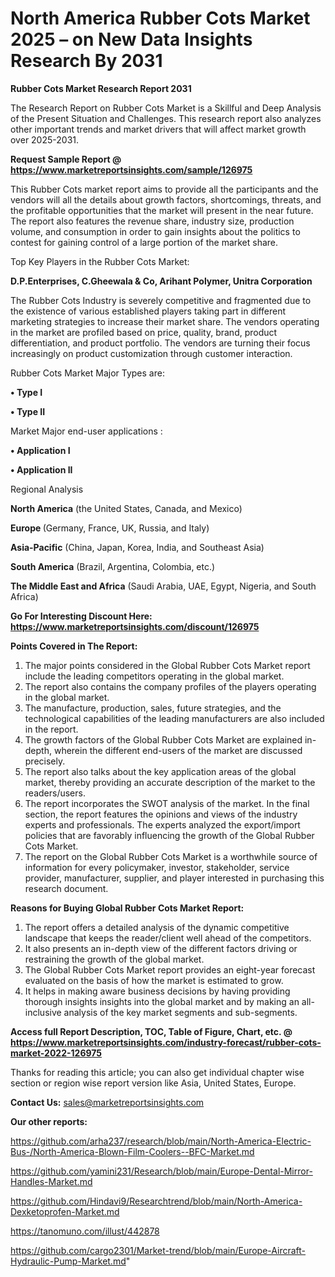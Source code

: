 # North America Rubber Cots Market 2025 – on New Data Insights Research By 2031

<strong>Rubber Cots Market Research Report 2031</strong>

The Research Report on Rubber Cots Market is a Skillful and Deep Analysis of the Present Situation and Challenges. This research report also analyzes other important trends and market drivers that will affect market growth over 2025-2031.

<strong>Request Sample Report @ <a href=https://www.marketreportsinsights.com/sample/126975>https://www.marketreportsinsights.com/sample/126975</a></strong>

This Rubber Cots market report aims to provide all the participants and the vendors will all the details about growth factors, shortcomings, threats, and the profitable opportunities that the market will present in the near future. The report also features the revenue share, industry size, production volume, and consumption in order to gain insights about the politics to contest for gaining control of a large portion of the market share.

Top Key Players in the Rubber Cots Market:

<strong>D.P.Enterprises, C.Gheewala & Co, Arihant Polymer, Unitra Corporation</strong>

The Rubber Cots Industry is severely competitive and fragmented due to the existence of various established players taking part in different marketing strategies to increase their market share. The vendors operating in the market are profiled based on price, quality, brand, product differentiation, and product portfolio. The vendors are turning their focus increasingly on product customization through customer interaction.

Rubber Cots Market Major Types are:

<strong>• Type I

• Type II</strong>

Market Major end-user applications :

<strong>• Application I

• Application II</strong>

Regional Analysis

</u><strong><b>North America</b></strong> (the United States, Canada, and Mexico)

<strong><b>Europe </b></strong>(Germany, France, UK, Russia, and Italy)

<strong><b>Asia-Pacific</b></strong> (China, Japan, Korea, India, and Southeast Asia)

<strong><b>South America</b></strong> (Brazil, Argentina, Colombia, etc.)

<strong><b>The Middle East and Africa</b></strong> (Saudi Arabia, UAE, Egypt, Nigeria, and South Africa)

<strong>Go For Interesting Discount Here: <a href=https://www.marketreportsinsights.com/discount/126975>https://www.marketreportsinsights.com/discount/126975</a></strong>

<strong>Points Covered in The Report:</strong>
<ol>
  <li>The major points considered in the Global Rubber Cots Market report include the leading competitors operating in the global market.</li>
  <li>The report also contains the company profiles of the players operating in the global market.</li>
  <li>The manufacture, production, sales, future strategies, and the technological capabilities of the leading manufacturers are also included in the report.</li>
  <li>The growth factors of the Global Rubber Cots Market are explained in-depth, wherein the different end-users of the market are discussed precisely.</li>
  <li>The report also talks about the key application areas of the global market, thereby providing an accurate description of the market to the readers/users.</li>
  <li>The report incorporates the SWOT analysis of the market. In the final section, the report features the opinions and views of the industry experts and professionals. The experts analyzed the export/import policies that are favorably influencing the growth of the Global Rubber Cots Market.</li>
  <li>The report on the Global Rubber Cots Market is a worthwhile source of information for every policymaker, investor, stakeholder, service provider, manufacturer, supplier, and player interested in purchasing this research document.</li>
</ol>
<strong>Reasons for Buying Global Rubber Cots Market Report:</strong>

<ol>
  <li>The report offers a detailed analysis of the dynamic competitive landscape that keeps the reader/client well ahead of the competitors.</li>
  <li>It also presents an in-depth view of the different factors driving or restraining the growth of the global market.</li>
  <li>The Global Rubber Cots Market report provides an eight-year forecast evaluated on the basis of how the market is estimated to grow.</li>
  <li>It helps in making aware business decisions by having providing thorough insights insights into the global market and by making an all-inclusive analysis of the key market segments and sub-segments.</li>
</ol>
<strong>Access full Report Description, TOC, Table of Figure, Chart, etc. @ <a href=https://www.marketreportsinsights.com/industry-forecast/rubber-cots-market-2022-126975>https://www.marketreportsinsights.com/industry-forecast/rubber-cots-market-2022-126975</a></strong>


Thanks for reading this article; you can also get individual chapter wise section or region wise report version like Asia, United States, Europe.

<strong>Contact Us:</strong>
sales@marketreportsinsights.com

<strong>Our other reports:</strong>

<a href=https://github.com/arha237/research/blob/main/North-America-Electric-Bus-/North-America-Blown-Film-Coolers--BFC-Market.md>https://github.com/arha237/research/blob/main/North-America-Electric-Bus-/North-America-Blown-Film-Coolers--BFC-Market.md</a>

<a href=https://github.com/yamini231/Research/blob/main/Europe-Dental-Mirror-Handles-Market.md>https://github.com/yamini231/Research/blob/main/Europe-Dental-Mirror-Handles-Market.md</a>

<a href=https://github.com/Hindavi9/Researchtrend/blob/main/North-America-Dexketoprofen-Market.md>https://github.com/Hindavi9/Researchtrend/blob/main/North-America-Dexketoprofen-Market.md</a>

<a href=https://tanomuno.com/illust/442878>https://tanomuno.com/illust/442878</a>

<a href=https://github.com/cargo2301/Market-trend/blob/main/Europe-Aircraft-Hydraulic-Pump-Market.md>https://github.com/cargo2301/Market-trend/blob/main/Europe-Aircraft-Hydraulic-Pump-Market.md</a>"

